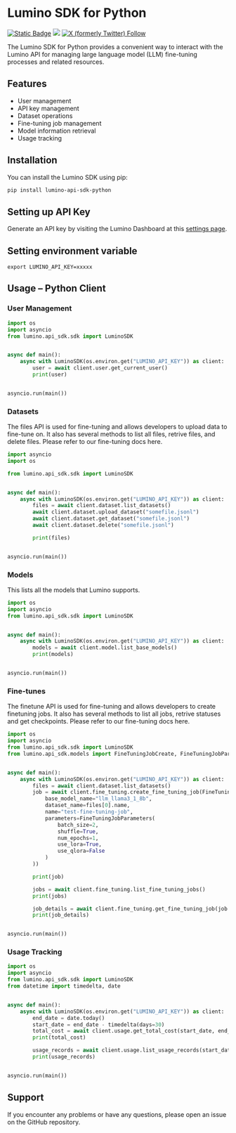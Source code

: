 # Lumino SDK for Python

[![Static Badge](https://img.shields.io/badge/pypi-0.11.0-blue)](https://pypi.org/project/lumino/)
[![](https://dcbadge.limes.pink/api/server/https://discord.gg/62DThqunWx?style=flat&compact=true)](https://discord.gg/https://discord.gg/62DThqunWx)
[![X (formerly Twitter) Follow](https://img.shields.io/twitter/follow/luminoai)](https://x.com/luminoai)

The Lumino SDK for Python provides a convenient way to interact with the Lumino API for managing large language model (LLM) fine-tuning processes and related resources.

## Features

- User management
- API key management
- Dataset operations
- Fine-tuning job management
- Model information retrieval
- Usage tracking

## Installation

You can install the Lumino SDK using pip:

```bash
pip install lumino-api-sdk-python
```

## Setting up API Key

Generate an API key by visiting the Lumino Dashboard at this [settings page](https://app.luminolabs.ai/settings).

## Setting environment variable

```
export LUMINO_API_KEY=xxxxx
```

## Usage – Python Client

### User Management

```python
import os
import asyncio
from lumino.api_sdk.sdk import LuminoSDK


async def main():
    async with LuminoSDK(os.environ.get("LUMINO_API_KEY")) as client:
        user = await client.user.get_current_user()
        print(user)


asyncio.run(main())
```

### Datasets
The files API is used for fine-tuning and allows developers to upload data to fine-tune on. It also has several methods to list all files, retrive files, and delete files. Please refer to our fine-tuning docs here.

```python
import asyncio
import os

from lumino.api_sdk.sdk import LuminoSDK


async def main():
    async with LuminoSDK(os.environ.get("LUMINO_API_KEY")) as client:
        files = await client.dataset.list_datasets()
        await client.dataset.upload_dataset("somefile.jsonl")
        await client.dataset.get_dataset("somefile.jsonl")
        await client.dataset.delete("somefile.jsonl")

        print(files)


asyncio.run(main())
```

### Models
This lists all the models that Lumino supports.

```python
import os
import asyncio
from lumino.api_sdk.sdk import LuminoSDK


async def main():
    async with LuminoSDK(os.environ.get("LUMINO_API_KEY")) as client:
        models = await client.model.list_base_models()
        print(models)


asyncio.run(main())
```


### Fine-tunes
The finetune API is used for fine-tuning and allows developers to create finetuning jobs. It also has several methods to list all jobs, retrive statuses and get checkpoints. Please refer to our fine-tuning docs here.

```python
import os
import asyncio
from lumino.api_sdk.sdk import LuminoSDK
from lumino.api_sdk.models import FineTuningJobCreate, FineTuningJobParameters


async def main():
    async with LuminoSDK(os.environ.get("LUMINO_API_KEY")) as client:
        files = await client.dataset.list_datasets()
        job = await client.fine_tuning.create_fine_tuning_job(FineTuningJobCreate(
            base_model_name="llm_llama3_1_8b",
            dataset_name=files[0].name,
            name="test-fine-tuning-job",
            parameters=FineTuningJobParameters(
                batch_size=2,
                shuffle=True,
                num_epochs=1,
                use_lora=True,
                use_qlora=False
            )
        ))

        print(job)

        jobs = await client.fine_tuning.list_fine_tuning_jobs()
        print(jobs)

        job_details = await client.fine_tuning.get_fine_tuning_job(job.name)
        print(job_details)


asyncio.run(main())
```

### Usage Tracking

```python
import os
import asyncio
from lumino.api_sdk.sdk import LuminoSDK
from datetime import timedelta, date


async def main():
    async with LuminoSDK(os.environ.get("LUMINO_API_KEY")) as client:
        end_date = date.today()
        start_date = end_date - timedelta(days=30)
        total_cost = await client.usage.get_total_cost(start_date, end_date)
        print(total_cost)

        usage_records = await client.usage.list_usage_records(start_date, end_date)
        print(usage_records)


asyncio.run(main())
```

## Support

If you encounter any problems or have any questions, please open an issue on the GitHub repository.